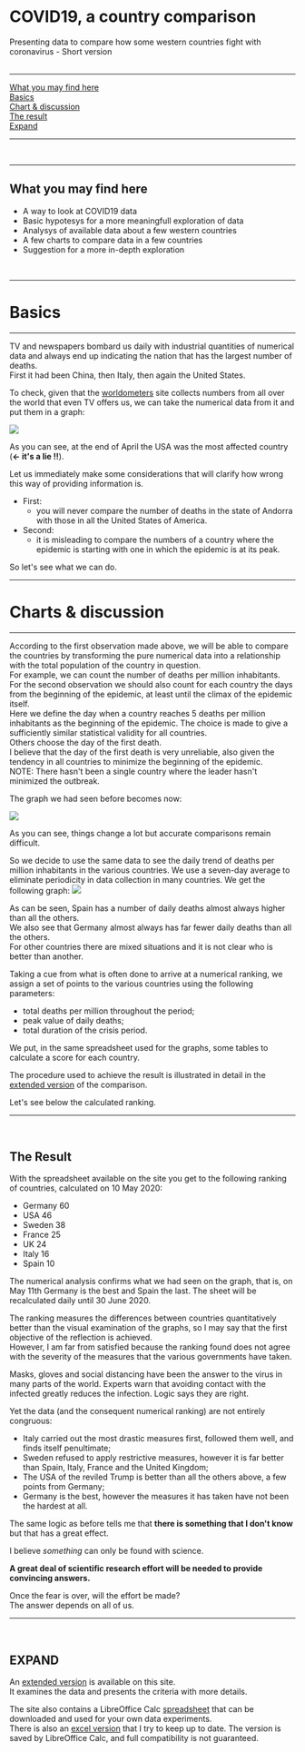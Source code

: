 # COVID19, a country comparison

Presenting data to compare how some western countries fight with coronavirus - Short version  
<br />  

----

[What you may find here](./short.README.english.md#what-you-may-find-here)  
[Basics](./short.README.english.md#basics)  
[Chart & discussion](./short.README.english.md#charts--discussion)  
[The result](./short.README.english.md#the-result)  
[Expand](./short.README.english.md#expand)  
  
----
   
<br />

----  

What you may find here
----  

* A way to look at COVID19 data
* Basic hypotesys for a more meaningfull exploration of data
* Analysys of available data about a few western countries
* A few charts to compare data in a few countries
* Suggestion for a more in-depth exploration
 <br />

----

# Basics
----  

TV and newspapers bombard us daily with industrial quantities of numerical data and always end up indicating the nation that has the largest number of deaths.  
First it had been China, then Italy, then again the United States.  
  
To check, given that the [worldometers](https://www.worldometers.info/coronavirus/#countries) site collects numbers from all over the world that even TV offers us, we can take the numerical data from it and put them in a graph:

<img src="https://github.com/fpirri/covid19/raw/master/history/images/archive/2020-04-28%20Total%20Deaths%20raw%20data.png">

As you can see, at the end of April the USA was the most affected country (**<- it's a lie !!**).

Let us immediately make some considerations that will clarify how wrong this way of providing information is.

* First:
    * you will never compare the number of deaths in the state of Andorra with those in all the United States of America.
* Second:
    * it is misleading to compare the numbers of a country where the epidemic is starting with one in which the epidemic is at its peak.

So let's see what we can do.
 <br />

----

# Charts & discussion
----  

According to the first observation made above, we will be able to compare the countries by transforming the pure numerical data into a relationship with the total population of the country in question.  
For example, we can count the number of deaths per million inhabitants.  
For the second observation we should also count for each country the days from the beginning of the epidemic, at least until the climax of the epidemic itself.  
Here we define the day when a country reaches 5 deaths per million inhabitants as the beginning of the epidemic. The choice is made to give a sufficiently similar statistical validity for all countries.  
Others choose the day of the first death.  
I believe that the day of the first death is very unreliable, also given the tendency in all countries to minimize the beginning of the epidemic.  
NOTE: There hasn't been a single country where the leader hasn't minimized the outbreak.  

The graph we had seen before becomes now:

<img src="https://github.com/fpirri/covid19/raw/master/history/images/archive/2020-04-28%20Countries%20Total%20Deaths%20per%20Million.png">
  
As you can see, things change a lot but accurate comparisons remain difficult.  
  
So we decide to use the same data to see the daily trend of deaths per million inhabitants in the various countries. We use a seven-day average to eliminate periodicity in data collection in many countries.
We get the following graph:
<img src="https://github.com/fpirri/covid19/raw/master/history/images/archive/2020-04-28%20Countries%20Daily%20Deaths%20per%20Million.wma.all.png">

As can be seen, Spain has a number of daily deaths almost always higher than all the others.  
We also see that Germany almost always has far fewer daily deaths than all the others.  
For other countries there are mixed situations and it is not clear who is better than another.  
  
Taking a cue from what is often done to arrive at a numerical ranking, we assign a set of points to the various countries using the following parameters:
* total deaths per million throughout the period;
* peak value of daily deaths;
* total duration of the crisis period.
  
We put, in the same spreadsheet used for the graphs, some tables to calculate a score for each country.

The procedure used to achieve the result is illustrated in detail in the [extended version](https://github.com/fpirri/covid19/blob/master/README.english.md) of the comparison.  
  
Let's see below the calculated ranking.  

----

<br />

The Result
----  

 With the spreadsheet available on the site you get to the following ranking of countries, calculated on 10 May 2020:   

-    Germany 60
-    USA 46
-    Sweden 38
-    France 25
-    UK 24
-    Italy 16
-    Spain 10
  
The numerical analysis confirms what we had seen on the graph, that is, on May 11th Germany is the best and Spain the last. The sheet will be recalculated daily until 30 June 2020.  
    
The ranking measures the differences between countries quantitatively better than the visual examination of the graphs, so I may say that the first objective of the reflection is achieved.  
However, I am far from satisfied because the ranking found does not agree with the severity of the measures that the various governments have taken.  
  
Masks, gloves and social distancing have been the answer to the virus in many parts of the world.
Experts warn that avoiding contact with the infected greatly reduces the infection. Logic says they are right.
  
Yet the data (and the consequent numerical ranking) are not entirely congruous:
* Italy carried out the most drastic measures first, followed them well, and finds itself penultimate;
* Sweden refused to apply restrictive measures, however it is far better than Spain, Italy, France and the United Kingdom;
* The USA of the reviled Trump is better than all the others above, a few points from Germany;
* Germany is the best, however the measures it has taken have not been the hardest at all.
  
The same logic as before tells me that **there is something that I don't know** but that has a great effect.  
  
I believe *something* can only be found with science.
  
**A great deal of scientific research effort will be needed to provide convincing answers.**  

Once the fear is over, will the effort be made?  
The answer depends on all of us.  
  
----

<br />

EXPAND
----  

An [extended version](https://github.com/fpirri/covid19/blob/master/README.english.md) is available on this site.  
It examines the data and presents the criteria with more details.  
  
The site also contains a LibreOffice Calc [spreadsheet](https://github.com/fpirri/covid19/raw/master/covid19%20evaluation.ods) that can be downloaded and used for your own data experiments.  
There is also an [excel version](https://github.com/fpirri/covid19/raw/master/history/last/covid19%20evaluation.xlsx) that I try to keep up to date. The version is saved by LibreOffice Calc, and full compatibility is not guaranteed.

